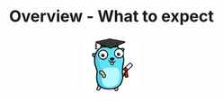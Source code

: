 <div align="center">
<h1 align="center"> Overview - What to expect </h1>
<img src="../img/46.svg" width="100px"/>
</div>
